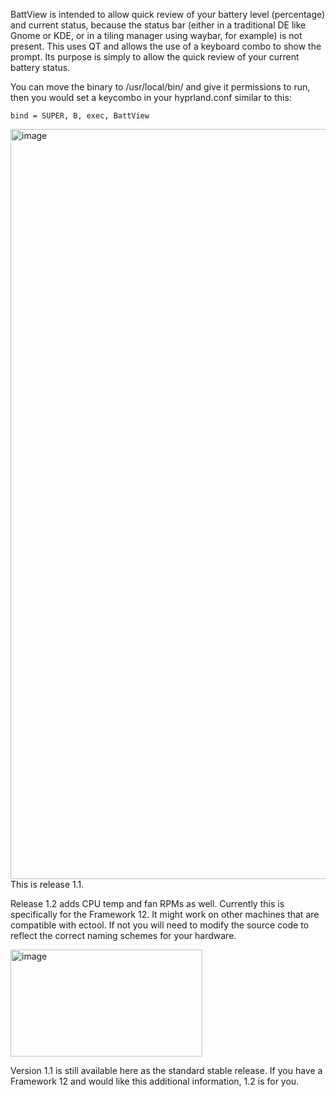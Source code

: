 BattView is intended to allow quick review of your battery level (percentage) and current status, because the status bar (either in a traditional DE like Gnome or KDE, or in a tiling manager using waybar, for example) is not present. This uses QT and allows the use of a keyboard combo to show the prompt. Its purpose is simply to allow the quick review of your current battery status. 

You can move the binary to /usr/local/bin/ and give it permissions to run, then you would set a keycombo in your hyprland.conf similar to this: 
```
bind = SUPER, B, exec, BattView
```
<img width="1920" height="1200" alt="image" src="https://github.com/user-attachments/assets/41d82809-9e62-4565-84b9-92f0bc1ac027" />
This is release 1.1.

Release 1.2 adds CPU temp and fan RPMs as well. Currently this is specifically for the Framework 12. It might work on other machines that are compatible with ectool. If not you will need to modify the source code to reflect the correct naming schemes for your hardware. 

<img width="307" height="171" alt="image" src="https://github.com/user-attachments/assets/9a3a7a77-8259-47f2-91f3-6eae8d37c8f1" />

Version 1.1 is still available here as the standard stable release. If you have a Framework 12 and would like this additional information, 1.2 is for you. 
